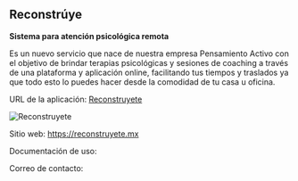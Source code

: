 ## Reconstrúye
**Sistema para atención psicológica remota**

Es un nuevo servicio que nace de nuestra empresa Pensamiento Activo con el objetivo de brindar terapias psicológicas y sesiones de coaching a través de una plataforma y aplicación online, facilitando tus tiempos y traslados ya que todo esto lo puedes hacer desde la comodidad de tu casa u oficina.

URL de la aplicación: [Reconstruyete](https://app.reconstruyete.mx/)

![Reconstruyete](https://apps.ikonlab.mx/reconstruyete.png)

Sitio web: <https://reconstruyete.mx>

Documentación de uso: 

Correo de contacto: 
